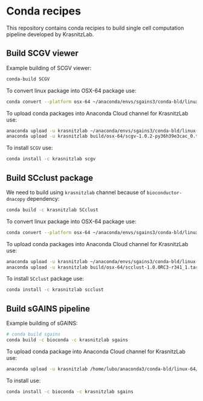 # Conda recipes 

This repository contains conda recipies to build single cell computation
pipeline developed by KrasnitzLab.


## Build SCGV viewer

Example  building of SCGV viewer:

```bash
conda-build SCGV
```

To convert linux package into OSX-64 package use:

```bash
conda convert --platform osx-64 ~/anaconda/envs/sgains3/conda-bld/linux-64/scgv-1.0.2-py36h39e3cac_0.tar.bz2 -o build/ 
```

To upload conda packages into Anaconda Cloud channel for KrasnitzLab use:

```bash
anaconda upload -u krasnitzlab ~/anaconda/envs/sgains3/conda-bld/linux-64/scgv-1.0.2-py36h39e3cac_0.tar.bz2
anaconda upload -u krasnitzlab build/osx-64/scgv-1.0.2-py36h39e3cac_0.tar.bz2
```

To install `SCGV` use:

```bash
conda install -c krasnitzlab scgv
```

## Build SCclust package

We need to build using `krasnitzlab` channel because of
`bioconductor-dnacopy` dependency:

```bash
conda build -c krasnitzlab SCclust
```

To convert linux package into OSX-64 package use:

```bash
conda convert --platform osx-64 ~/anaconda/envs/sgains3/conda-bld/linux-64/scclust-1.0.0RC3-r341_1.tar.bz2 -o build/ 
```

To upload conda packages into Anaconda Cloud channel for KrasnitzLab use:

```bash
anaconda upload -u krasnitzlab ~/anaconda/envs/sgains3/conda-bld/linux-64/scclust-1.0.0RC3-r341_1.tar.bz2
anaconda upload -u krasnitzlab build/osx-64/scclust-1.0.0RC3-r341_1.tar.bz2
```

To install `SCclust` package use:

```bash
conda install -c krasnitzlab scclust
```

## Build sGAINS pipeline

Example  building of sGAINS:

```bash
# conda build sgains
conda build -c bioconda -c krasnitzlab sgains
```

To upload conda package into Anaconda Cloud channel for KrasnitzLab use:

```bash
anaconda upload -u krasnitzlab /home/lubo/anaconda3/conda-bld/linux-64/sgains-1.0.0-py36h39e3cac_1.tar.bz2
```

To install use:

```bash
conda install -c bioconda -c krasnitzlab sgains
```